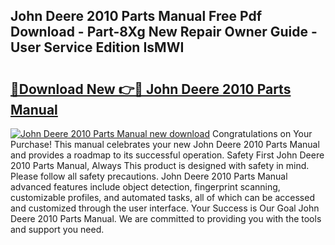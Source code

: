 ## John Deere 2010 Parts Manual Free Pdf Download - Part-8Xg New Repair Owner Guide - User Service Edition IsMWI

# <h2><a href="http://bc86584.oget.top/?id=John+Deere+2010+Parts+Manual">🔗Download New 👉🔴 John Deere 2010 Parts Manual</a></h2>

[![John Deere 2010 Parts Manual new download](https://i.imgur.com/5g1atiW.png)](http://bc86584.oget.top/?id=John+Deere+2010+Parts+Manual)
Congratulations on Your Purchase! This manual celebrates your new John Deere 2010 Parts Manual and provides a roadmap to its successful operation. Safety First John Deere 2010 Parts Manual, Always This product is designed with safety in mind. Please follow all safety precautions. John Deere 2010 Parts Manual advanced features include object detection, fingerprint scanning, customizable profiles, and automated tasks, all of which can be accessed and customized through the user interface. Your Success is Our Goal John Deere 2010 Parts Manual. We are committed to providing you with the tools and support you need.
